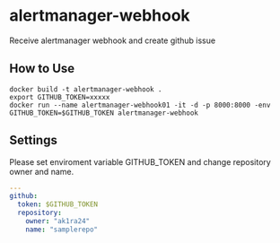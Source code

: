 # alertmanager-webhook
Receive alertmanager webhook and create github issue


## How to Use
```
docker build -t alertmanager-webhook .
export GITHUB_TOKEN=xxxxx
docker run --name alertmanager-webhook01 -it -d -p 8000:8000 -env GITHUB_TOKEN=$GITHUB_TOKEN alertmanager-webhook
```

## Settings
Please set enviroment variable GITHUB_TOKEN and change repository owner and name.
```webhook.yaml
---
github:
  token: $GITHUB_TOKEN
  repository:
    owner: "ak1ra24"
    name: "samplerepo"
```
